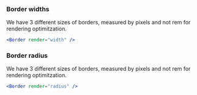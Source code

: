 ### Border widths

We have 3 different sizes of borders, measured by pixels and not rem for rendering optimitzation.

```jsx noeditor
<Border render="width" />
```

### Border radius

We have 3 different sizes of borders, measured by pixels and not rem for rendering optimitzation.

```jsx noeditor
<Border render="radius" />
```